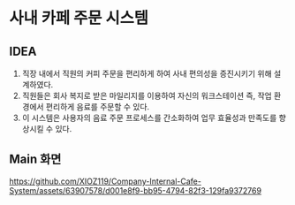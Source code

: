 # 사내 카페 주문 시스템 
## IDEA 
1. 직장 내에서 직원의 커피 주문을 편리하게 하여 사내 편의성을 증진시키기 위해 설계하였다.
2. 직원들은 회사 복지로 받은 마일리지를 이용하여 자신의 워크스테이션 즉, 작업 환경에서 편리하게 음료를 주문할 수 있다.
3. 이 시스템은 사용자의 음료 주문 프로세스를 간소화하여 업무 효율성과 만족도를 향상시킬 수 있다.

## Main 화면
https://github.com/XIOZ119/Company-Internal-Cafe-System/assets/63907578/d001e8f9-bb95-4794-82f3-129fa9372769
